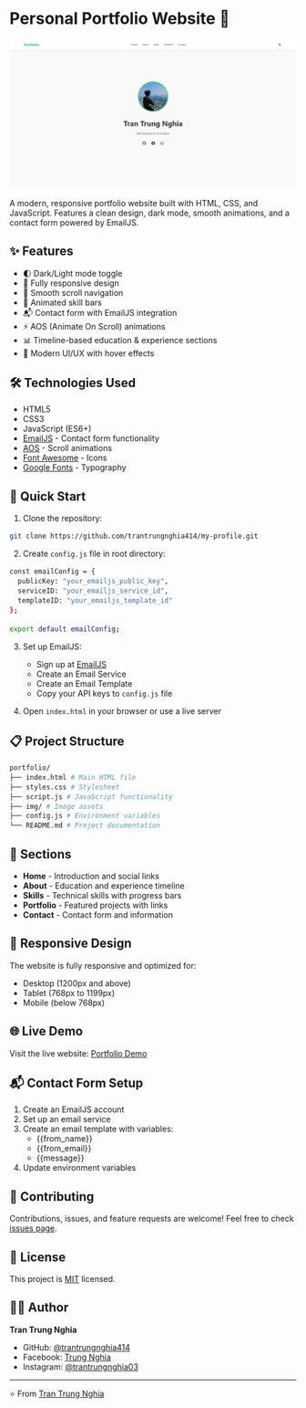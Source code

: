 # Personal Portfolio Website 🚀

![Portfolio Preview](./img/project_1.png)

A modern, responsive portfolio website built with HTML, CSS, and JavaScript. Features a clean design, dark mode, smooth animations, and a contact form powered by EmailJS.

## ✨ Features

-   🌓 Dark/Light mode toggle
-   📱 Fully responsive design
-   🎯 Smooth scroll navigation
-   💫 Animated skill bars
-   📬 Contact form with EmailJS integration
-   ⚡ AOS (Animate On Scroll) animations
-   📊 Timeline-based education & experience sections
-   🎨 Modern UI/UX with hover effects

## 🛠️ Technologies Used

-   HTML5
-   CSS3
-   JavaScript (ES6+)
-   [EmailJS](https://www.emailjs.com/) - Contact form functionality
-   [AOS](https://michalsnik.github.io/aos/) - Scroll animations
-   [Font Awesome](https://fontawesome.com/) - Icons
-   [Google Fonts](https://fonts.google.com/) - Typography

## 🚀 Quick Start

1. Clone the repository:

```bash
git clone https://github.com/trantrungnghia414/my-profile.git
```

2. Create `config.js` file in root directory:

```bash
const emailConfig = {
  publicKey: "your_emailjs_public_key",
  serviceID: "your_emailjs_service_id",
  templateID: "your_emailjs_template_id"
};

export default emailConfig;
```

3. Set up EmailJS:

    - Sign up at [EmailJS](https://www.emailjs.com/)
    - Create an Email Service
    - Create an Email Template
    - Copy your API keys to `config.js` file

4. Open `index.html` in your browser or use a live server

## 📋 Project Structure

```bash
portfolio/
├── index.html # Main HTML file
├── styles.css # Stylesheet
├── script.js # JavaScript functionality
├── img/ # Image assets
├── config.js # Environment variables
└── README.md # Project documentation
```

## 🎯 Sections

-   **Home** - Introduction and social links
-   **About** - Education and experience timeline
-   **Skills** - Technical skills with progress bars
-   **Portfolio** - Featured projects with links
-   **Contact** - Contact form and information

## 📱 Responsive Design

The website is fully responsive and optimized for:

-   Desktop (1200px and above)
-   Tablet (768px to 1199px)
-   Mobile (below 768px)

## 🌐 Live Demo

Visit the live website: [Portfolio Demo](https://trungnghia03tv.vercel.app/)

## 📬 Contact Form Setup

1. Create an EmailJS account
2. Set up an email service
3. Create an email template with variables:
    - {{from_name}}
    - {{from_email}}
    - {{message}}
4. Update environment variables

## 🤝 Contributing

Contributions, issues, and feature requests are welcome! Feel free to check [issues page](https://github.com/trantrungnghia414/my-profile/issues).

## 📝 License

This project is [MIT](./LICENSE) licensed.

## 👨‍💻 Author

**Tran Trung Nghia**

-   GitHub: [@trantrungnghia414](https://github.com/trantrungnghia414)
-   Facebook: [Trung Nghia](https://www.facebook.com/lucky.nghia.5)
-   Instagram: [@trantrungnghia03](https://www.instagram.com/trantrungnghia03/)

---

⭐️ From [Tran Trung Nghia](https://github.com/trantrungnghia414)

